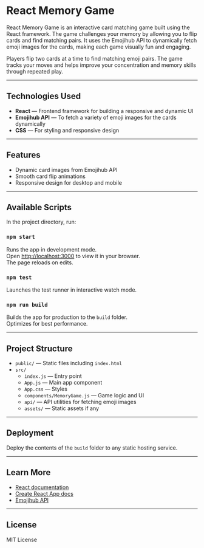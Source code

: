 # React Memory Game

React Memory Game is an interactive card matching game built using the React framework. The game challenges your memory by allowing you to flip cards and find matching pairs. It uses the Emojihub API to dynamically fetch emoji images for the cards, making each game visually fun and engaging.

Players flip two cards at a time to find matching emoji pairs. The game tracks your moves and helps improve your concentration and memory skills through repeated play.

---

## Technologies Used

- **React** — Frontend framework for building a responsive and dynamic UI
- **Emojihub API** — To fetch a variety of emoji images for the cards dynamically
- **CSS** — For styling and responsive design

---

## Features

- Dynamic card images from Emojihub API
- Smooth card flip animations
- Responsive design for desktop and mobile

---

## Available Scripts

In the project directory, run:

### `npm start`

Runs the app in development mode.  
Open [http://localhost:3000](http://localhost:3000) to view it in your browser.  
The page reloads on edits.

### `npm test`

Launches the test runner in interactive watch mode.

### `npm run build`

Builds the app for production to the `build` folder.  
Optimizes for best performance.

---

## Project Structure

- `public/` — Static files including `index.html`
- `src/`
  - `index.js` — Entry point
  - `App.js` — Main app component
  - `App.css` — Styles
  - `components/MemoryGame.js` — Game logic and UI
  - `api/` — API utilities for fetching emoji images
  - `assets/` — Static assets if any

---

## Deployment

Deploy the contents of the `build` folder to any static hosting service.

---

## Learn More

- [React documentation](https://reactjs.org/)
- [Create React App docs](https://create-react-app.dev/docs/getting-started/)
- [Emojihub API](https://emojihub.herokuapp.com/)

---

## License

MIT License
